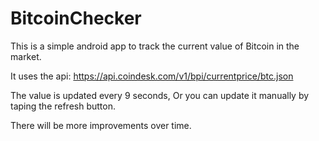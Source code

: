 # BitcoinChecker

This is a simple android app to track the current value of Bitcoin in the market.

It uses the api: https://api.coindesk.com/v1/bpi/currentprice/btc.json

The value is updated every 9 seconds, Or you can update it manually by taping the refresh button.

There will be more improvements over time.
